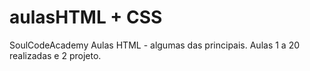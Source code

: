 # aulasHTML + CSS
SoulCodeAcademy
Aulas HTML - algumas das principais.
Aulas 1 a 20 realizadas e 2 projeto.
